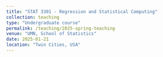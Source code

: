 ```yaml
---
title: "STAT 3301 - Regression and Statistical Computing"
collection: teaching
type: "Undergraduate course"
permalink: /teaching/2025-spring-teaching
venue: "UMN, School of Statistics"
date: 2025-01-21
location: "Twin Cities, USA"
---
```


